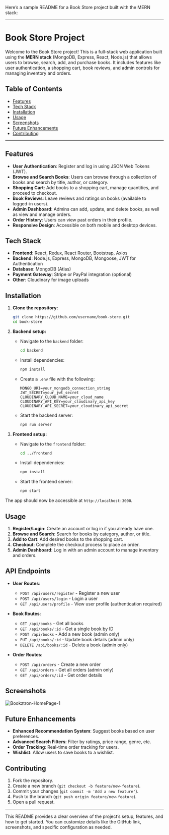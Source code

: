 Here’s a sample README for a Book Store project built with the MERN stack:

---

# Book Store Project

Welcome to the Book Store project! This is a full-stack web application built using the **MERN stack** (MongoDB, Express, React, Node.js) that allows users to browse, search, add, and purchase books. It includes features like user authentication, a shopping cart, book reviews, and admin controls for managing inventory and orders.

## Table of Contents
- [Features](#features)
- [Tech Stack](#tech-stack)
- [Installation](#installation)
- [Usage](#usage)
- [Screenshots](#screenshots)
- [Future Enhancements](#future-enhancements)
- [Contributing](#contributing)


---

## Features

- **User Authentication**: Register and log in using JSON Web Tokens (JWT).
- **Browse and Search Books**: Users can browse through a collection of books and search by title, author, or category.
- **Shopping Cart**: Add books to a shopping cart, manage quantities, and proceed to checkout.
- **Book Reviews**: Leave reviews and ratings on books (available to logged-in users).
- **Admin Dashboard**: Admins can add, update, and delete books, as well as view and manage orders.
- **Order History**: Users can view past orders in their profile.
- **Responsive Design**: Accessible on both mobile and desktop devices.

## Tech Stack

- **Frontend**: React, Redux, React Router, Bootstrap, Axios
- **Backend**: Node.js, Express, MongoDB, Mongoose, JWT for Authentication
- **Database**: MongoDB (Atlas)
- **Payment Gateway**: Stripe or PayPal integration (optional)
- **Other**: Cloudinary for image uploads

## Installation

1. **Clone the repository:**
   ```bash
   git clone https://github.com/username/book-store.git
   cd book-store
   ```

2. **Backend setup:**
   - Navigate to the `backend` folder:
     ```bash
     cd backend
     ```
   - Install dependencies:
     ```bash
     npm install
     ```
   - Create a `.env` file with the following:
     ```env
     MONGO_URI=your_mongodb_connection_string
     JWT_SECRET=your_jwt_secret
     CLOUDINARY_CLOUD_NAME=your_cloud_name
     CLOUDINARY_API_KEY=your_cloudinary_api_key
     CLOUDINARY_API_SECRET=your_cloudinary_api_secret
     ```
   - Start the backend server:
     ```bash
     npm run server
     ```

3. **Frontend setup:**
   - Navigate to the `frontend` folder:
     ```bash
     cd ../frontend
     ```
   - Install dependencies:
     ```bash
     npm install
     ```
   - Start the frontend server:
     ```bash
     npm start
     ```

The app should now be accessible at `http://localhost:3000`.

## Usage

1. **Register/Login**: Create an account or log in if you already have one.
2. **Browse and Search**: Search for books by category, author, or title.
3. **Add to Cart**: Add desired books to the shopping cart.
4. **Checkout**: Complete the checkout process to place an order.
5. **Admin Dashboard**: Log in with an admin account to manage inventory and orders.

## API Endpoints

- **User Routes**:
  - `POST /api/users/register` - Register a new user
  - `POST /api/users/login` - Login a user
  - `GET /api/users/profile` - View user profile (authentication required)

- **Book Routes**:
  - `GET /api/books` - Get all books
  - `GET /api/books/:id` - Get a single book by ID
  - `POST /api/books` - Add a new book (admin only)
  - `PUT /api/books/:id` - Update book details (admin only)
  - `DELETE /api/books/:id` - Delete a book (admin only)

- **Order Routes**:
  - `POST /api/orders` - Create a new order
  - `GET /api/orders` - Get all orders (admin only)
  - `GET /api/orders/:id` - Get order details

## Screenshots

![Bookztron-HomePage-1](https://github.com/user-attachments/assets/67618c98-d165-450a-bde0-42138cdf3398)


## Future Enhancements

- **Enhanced Recommendation System**: Suggest books based on user preferences.
- **Advanced Search Filters**: Filter by ratings, price range, genre, etc.
- **Order Tracking**: Real-time order tracking for users.
- **Wishlist**: Allow users to save books to a wishlist.

## Contributing

1. Fork the repository.
2. Create a new branch (`git checkout -b feature/new-feature`).
3. Commit your changes (`git commit -m 'Add a new feature'`).
4. Push to the branch (`git push origin feature/new-feature`).
5. Open a pull request.


---

This README provides a clear overview of the project’s setup, features, and how to get started. You can customize details like the GitHub link, screenshots, and specific configuration as needed.
